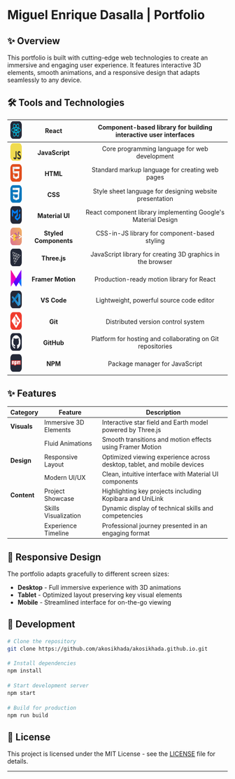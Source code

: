 # Miguel Enrique Dasalla | Portfolio

## ✨ Overview

This portfolio is built with cutting-edge web technologies to create an immersive and engaging user experience. It features interactive 3D elements, smooth animations, and a responsive design that adapts seamlessly to any device.

## 🛠️ Tools and Technologies

|       <img src="./public/assets/icons/react.png" alt="React" width="40" height="40"/>        |       **React**       | Component-based library for building interactive user interfaces |
| :------------------------------------------------------------------------------------------: | :-------------------: | :--------------------------------------------------------------: |
|      <img src="./public/assets/icons/js.png" alt="JavaScript" width="40" height="40"/>       |    **JavaScript**     |          Core programming language for web development           |
|        <img src="./public/assets/icons/html.png" alt="HTML" width="40" height="40"/>         |       **HTML**        |         Standard markup language for creating web pages          |
|         <img src="./public/assets/icons/css.png" alt="CSS" width="40" height="40"/>          |        **CSS**        |     Style sheet language for designing website presentation      |
|     <img src="./public/assets/icons/mui.png" alt="Material UI" width="40" height="40"/>      |    **Material UI**    |  React component library implementing Google's Material Design   |
| <img src="./public/assets/icons/styled.png" alt="Styled Components" width="40" height="40"/> | **Styled Components** |          CSS-in-JS library for component-based styling           |
|      <img src="./public/assets/icons/three.png" alt="Three.js" width="40" height="40"/>      |     **Three.js**      |    JavaScript library for creating 3D graphics in the browser    |
|   <img src="./public/assets/icons/framer.png" alt="Framer Motion" width="40" height="40"/>   |   **Framer Motion**   |            Production-ready motion library for React             |
|      <img src="./public/assets/icons/vscode.png" alt="VS Code" width="40" height="40"/>      |      **VS Code**      |             Lightweight, powerful source code editor             |
|         <img src="./public/assets/icons/git.png" alt="Git" width="40" height="40"/>          |        **Git**        |                Distributed version control system                |
|      <img src="./public/assets/icons/github.png" alt="GitHub" width="40" height="40"/>       |      **GitHub**       |    Platform for hosting and collaborating on Git repositories    |
|         <img src="./public/assets/icons/npm.png" alt="NPM" width="40" height="40"/>          |        **NPM**        |                  Package manager for JavaScript                  |

## ✨ Features

| Category    | Feature               | Description                                                             |
| ----------- | --------------------- | ----------------------------------------------------------------------- |
| **Visuals** | Immersive 3D Elements | Interactive star field and Earth model powered by Three.js              |
|             | Fluid Animations      | Smooth transitions and motion effects using Framer Motion               |
| **Design**  | Responsive Layout     | Optimized viewing experience across desktop, tablet, and mobile devices |
|             | Modern UI/UX          | Clean, intuitive interface with Material UI components                  |
| **Content** | Project Showcase      | Highlighting key projects including Kopibara and UniLink                |
|             | Skills Visualization  | Dynamic display of technical skills and competencies                    |
|             | Experience Timeline   | Professional journey presented in an engaging format                    |

## 📱 Responsive Design

The portfolio adapts gracefully to different screen sizes:

- **Desktop** - Full immersive experience with 3D animations
- **Tablet** - Optimized layout preserving key visual elements
- **Mobile** - Streamlined interface for on-the-go viewing

## 🔧 Development

```bash
# Clone the repository
git clone https://github.com/akosikhada/akosikhada.github.io.git

# Install dependencies
npm install

# Start development server
npm start

# Build for production
npm run build
```

## 📄 License

This project is licensed under the MIT License - see the [LICENSE](LICENSE) file for details.

---
